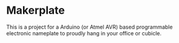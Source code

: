 # Makerplate

This is a project for a Arduino (or Atmel AVR) based programmable electronic nameplate to proudly hang in your office or cubicle.

